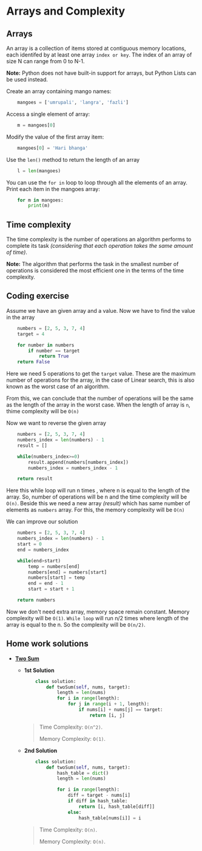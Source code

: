 # Arrays and Complexity

## Arrays

An array is a collection of items stored at contiguous memory locations, each identifed by at least one array `index or key`. The index of an array of size N can range from 0 to N-1.

**Note:** Python does not have built-in support for arrays, but Python Lists can be used instead.

Create an array containing mango names:

```Python
    mangoes = ['umrupali', 'langra', 'fazli']
```

Access a single element of array:

```Python
    m = mangoes[0]
```

Modify the value of the first array item:

```Python
    mangoes[0] = 'Hari bhanga'
```

Use the `len()` method to return the length of an array

```Python
    l = len(mangoes)
```

You can use the `for in` loop to loop through all the elements of an array. Print each item in the mangoes array:

```Python
    for m in mangoes:
        print(m)
```

## Time complexity

The time complexity is the number of operations an algorithm performs to complete its task _(considering that each operation takes the same amount of time)_.

**Note:** The algorithm that performs the task in the smallest number of operations is considered the most efficient one in the terms of the time complexity.

## Coding exercise

Assume we have an given array and a value. Now we have to find the value in the array

```Python
    numbers = [2, 5, 3, 7, 4]
    target = 4

    for number in numbers
        if number == target
            return True
    return False
```

Here we need 5 operations to get the `target` value. These are the maximum number of operations for the array, in the case of Linear search, this is also known as the worst case of an algorithm.

From this, we can conclude that the number of operations will be the same as the length of the array in the worst case. When the length of array is `n`, thime complexity will be `O(n)`

Now we want to reverse the given array

```Python
    numbers = [2, 5, 3, 7, 4]
    numbers_index = len(numbers) - 1
    result = []

    while(numbers_index>=0)
        result.append(numbers[numbers_index])
        numbers_index = numbers_index - 1 

    return result
```

Here this while loop will run n times , where n is equal to the length of the array. So, number of operations will be n and the time complexity will be `O(n)`. Beside this we need a new array _(result)_ which has same number of elements as `numbers` array. For this, the memory complexity will be `O(n)`

We can improve our solution

```Python
    numbers = [2, 5, 3, 7, 4]
    numbers_index = len(numbers) - 1
    start = 0
    end = numbers_index

    while(end>start)
        temp = numbers[end]
        numbers[end] = numbers[start]
        numbers[start] = temp
        end = end - 1
        start = start + 1

    return numbers
```

Now we don't need extra array, memory space remain constant. Memory complexity will be `O(1)`.
`While loop` will run n/2 times where length of the array is equal to the n. So the complexity will be `O(n/2)`.

## Home work solutions

- **[Two Sum](https://leetcode.com/problems/two-sum/)**

  - **1st Solution**

    ```Python
        class solution:
            def twoSum(self, nums, target):
                length = len(nums)
                for i in range(length):
                    for j in range(i + 1, length):
                        if nums[i] + nums[j] == target:
                            return [i, j]
    ```

    > Time Complexity: `O(n^2)`.
    >
    > Memory Complexity: `O(1)`.

  - **2nd Solution**

    ```Python
        class solution:
            def twoSum(self, nums, target):
                hash_table = dict()
                length = len(nums)

                for i in range(length):
                    diff = target - nums[i]
                    if diff in hash_table:
                        return [i, hash_table[diff]]
                    else:
                        hash_table[nums[i]] = i
    ```

    > Time Complexity: `O(n)`.
    >
    > Memory Complexity: `O(n)`.

